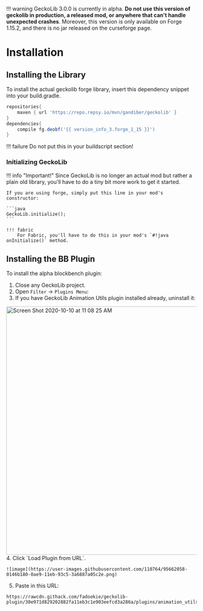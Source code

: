 !!! warning
    GeckoLib 3.0.0 is currently in alpha. **Do not use this version of geckolib in production, a released mod, or anywhere that can't handle unexpected crashes**. Moreover, this version is only available on Forge 1.15.2, and there is no jar released on the curseforge page.

 
# Installation
## Installing the Library
To install the actual geckolib forge library, insert this dependency snippet into your build.gradle. 

```groovy
repositories{
    maven { url 'https://repo.repsy.io/mvn/gandiber/geckolib' }
}
dependencies{
    compile fg.deobf('{{ version_info_3.forge_1_15 }}')
}
```

!!! failure
    Do not put this in your buildscript section!
    
### Initializing GeckoLib

!!! info "Important!"
    Since GeckoLib is no longer an actual mod but rather a plain old library, you'll have to do a tiny bit more work to get it started.
    
    If you are using forge, simply put this line in your mod's constructor:
    
    ```java
    GeckoLib.initialize();
    ```
       
    !!! fabric
        For Fabric, you'll have to do this in your mod's `#!java onInitialize()` method.

## Installing the BB Plugin
To install the alpha blockbench plugin:

1. Close any GeckoLib project.
2. Open `Filter` -> `Plugins Menu`: 
3. If you have GeckoLib Animation Utils plugin installed already, uninstall it:
<img width="657" alt="Screen Shot 2020-10-10 at 11 08 25 AM" src="https://user-images.githubusercontent.com/110764/95662060-0441a200-0ae9-11eb-86c0-68df8943b40e.png">
4. Click `Load Plugin from URL`. 
    
    ![image](https://user-images.githubusercontent.com/110764/95662058-0146b180-0ae9-11eb-93c5-3a6887a05c2e.png)
5. Paste in this URL:
```
https://rawcdn.githack.com/fadookie/geckolib-plugin/30e971d829202882fa11eb3c1e903eefcd3a286a/plugins/animation_utils.js
```
